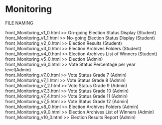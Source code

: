 # Monitoring
FILE NAMING

front_Monitoring_v1_0.html >> On-going Election Status Display (Student)  
front_Monitoring_v1_1.html >> No-going Election Status Display (Student)  
front_Monitoring_v2_0.html >> Election Results (Student)  
front_Monitoring_v3_0.html >> Election Archives Folders (Student)  
front_Monitoring_v4_0.html >> Election Archives List of Winners (Student)  
front_Monitoring_v5_0.html >> Election (Admin)  
front_Monitoring_v6_0.html >> Vote Status Percentage per year level(Admin)  
front_Monitoring_v7_0.html >> Vote Status Grade 7 (Admin)  
front_Monitoring_v7_1.html >> Vote Status Grade 8 (Admin)  
front_Monitoring_v7_2.html >> Vote Status Grade 9 (Admin)  
front_Monitoring_v7_3.html >> Vote Status Grade 10 (Admin)  
front_Monitoring_v7_4.html >> Vote Status Grade 11 (Admin)  
front_Monitoring_v7_5.html >> Vote Status Grade 12 (Admin)  
front_Monitoring_v8_0.html >> Election Archives Folders (Admin)  
front_Monitoring_v9_0.html >> Election Archives List of Winners (Admin)  
front_Monitoring_v10_0.html >> Election Results Report (Admin)

